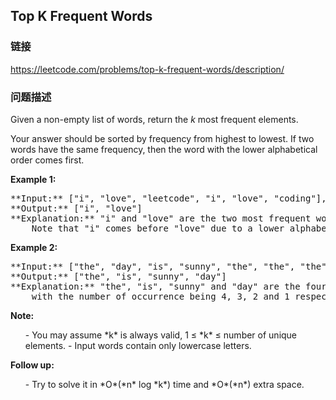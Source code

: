 ## Top K Frequent Words  
### 链接  
https://leetcode.com/problems/top-k-frequent-words/description/  
### 问题描述
Given a non-empty list of words, return the *k* most frequent elements.

Your answer should be sorted by frequency from highest to lowest. If two words have the same frequency, then the word with the lower alphabetical order comes first.

**Example 1:**<br />
<pre>
**Input:** ["i", "love", "leetcode", "i", "love", "coding"], k = 2
**Output:** ["i", "love"]
**Explanation:** "i" and "love" are the two most frequent words.
    Note that "i" comes before "love" due to a lower alphabetical order.
</pre>


**Example 2:**<br />
<pre>
**Input:** ["the", "day", "is", "sunny", "the", "the", "the", "sunny", "is", "is"], k = 4
**Output:** ["the", "is", "sunny", "day"]
**Explanation:** "the", "is", "sunny" and "day" are the four most frequent words,
    with the number of occurrence being 4, 3, 2 and 1 respectively.
</pre>


**Note:**<br>
<ol>
- You may assume *k* is always valid, 1 &le; *k* &le; number of unique elements.
- Input words contain only lowercase letters.
</ol>


**Follow up:**<br />
<ol>
- Try to solve it in *O*(*n* log *k*) time and *O*(*n*) extra space.
</ol>

